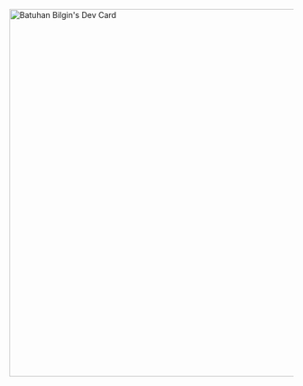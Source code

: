 <a href="https://app.daily.dev/bilginba"><img src="https://api.daily.dev/devcards/v2/yYiDSr3sriFROvHoAVgvT.png?type=wide&r=vin" width="652" alt="Batuhan Bilgin's Dev Card"/></a>

<!--
**bilginba/bilginba** is a ✨ _special_ ✨ repository because its `README.md` (this file) appears on your GitHub profile.

Here are some ideas to get you started:

- 🔭 I’m currently working on ...
- 🌱 I’m currently learning ...
- 👯 I’m looking to collaborate on ...
- 🤔 I’m looking for help with ...
- 💬 Ask me about ...
- 📫 How to reach me: ...
- 😄 Pronouns: ...
- ⚡ Fun fact: ...
-->
